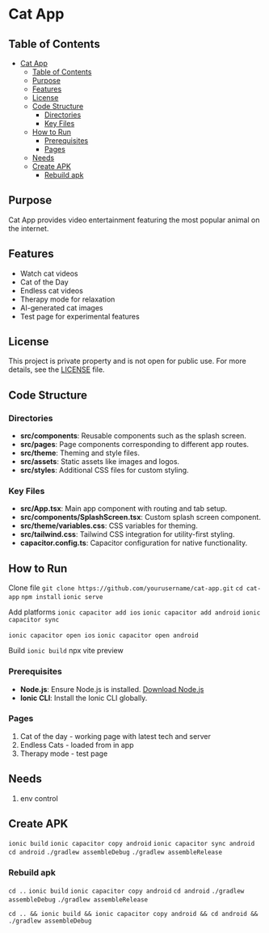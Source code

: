# Cat App

## Table of Contents

- [Cat App](#cat-app)
  - [Table of Contents](#table-of-contents)
  - [Purpose](#purpose)
  - [Features](#features)
  - [License](#license)
  - [Code Structure](#code-structure)
    - [Directories](#directories)
    - [Key Files](#key-files)
  - [How to Run](#how-to-run)
    - [Prerequisites](#prerequisites)
    - [Pages](#pages)
  - [Needs](#needs)
  - [Create APK](#create-apk)
    - [Rebuild apk](#rebuild-apk)

## Purpose

Cat App provides video entertainment featuring the most popular animal on the internet.

## Features

- Watch cat videos
- Cat of the Day
- Endless cat videos
- Therapy mode for relaxation
- AI-generated cat images
- Test page for experimental features

## License

This project is private property and is not open for public use. For more details, see the [LICENSE](License.md) file.

## Code Structure

### Directories

- **src/components**: Reusable components such as the splash screen.
- **src/pages**: Page components corresponding to different app routes.
- **src/theme**: Theming and style files.
- **src/assets**: Static assets like images and logos.
- **src/styles**: Additional CSS files for custom styling.

### Key Files

- **src/App.tsx**: Main app component with routing and tab setup.
- **src/components/SplashScreen.tsx**: Custom splash screen component.
- **src/theme/variables.css**: CSS variables for theming.
- **src/tailwind.css**: Tailwind CSS integration for utility-first styling.
- **capacitor.config.ts**: Capacitor configuration for native functionality.

## How to Run

Clone file
`git clone https://github.com/yourusername/cat-app.git`
`cd cat-app`
`npm install`
`ionic serve`

Add platforms
`ionic capacitor add ios`
`ionic capacitor add android`
`ionic capacitor sync`

`ionic capacitor open ios`
`ionic capacitor open android`

Build
`ionic build`
npx vite preview

### Prerequisites

- **Node.js**: Ensure Node.js is installed. [Download Node.js](https://nodejs.org/)
- **Ionic CLI**: Install the Ionic CLI globally.

### Pages

1. Cat of the day - working page with latest tech and server
2. Endless Cats - loaded from in app
3. Therapy mode - test page

## Needs

1. env control

## Create APK

`ionic build`
`ionic capacitor copy android`
`ionic capacitor sync android`
`cd android`
`./gradlew assembleDebug`
`./gradlew assembleRelease`

### Rebuild apk

`cd ..`
`ionic build`
`ionic capacitor copy android`
`cd android`
`./gradlew assembleDebug`
`./gradlew assembleRelease`

`cd .. && ionic build && ionic capacitor copy android && cd android && ./gradlew assembleDebug`
